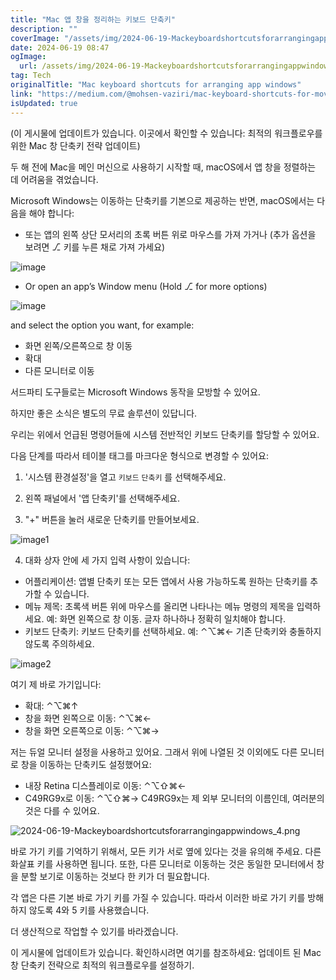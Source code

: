 ```yaml
---
title: "Mac 앱 창을 정리하는 키보드 단축키"
description: ""
coverImage: "/assets/img/2024-06-19-Mackeyboardshortcutsforarrangingappwindows_0.png"
date: 2024-06-19 08:47
ogImage:
  url: /assets/img/2024-06-19-Mackeyboardshortcutsforarrangingappwindows_0.png
tag: Tech
originalTitle: "Mac keyboard shortcuts for arranging app windows"
link: "https://medium.com/@mohsen-vaziri/mac-keyboard-shortcuts-for-moving-app-windows-bdff89e2d163"
isUpdated: true
---
```


(이 게시물에 업데이트가 있습니다. 이곳에서 확인할 수 있습니다: 최적의 워크플로우를 위한 Mac 창 단축키 전략 업데이트)

두 해 전에 Mac을 메인 머신으로 사용하기 시작할 때, macOS에서 앱 창을 정렬하는 데 어려움을 겪었습니다.

Microsoft Windows는 이동하는 단축키를 기본으로 제공하는 반면, macOS에서는 다음을 해야 합니다:

- 또는 앱의 왼쪽 상단 모서리의 초록 버튼 위로 마우스를 가져 가거나 (추가 옵션을 보려면 ⎇ 키를 누른 채로 가져 가세요)

<div class="content-ad"></div>

![image](/assets/img/2024-06-19-Mackeyboardshortcutsforarrangingappwindows_0.png)

- Or open an app’s Window menu (Hold ⎇ for more options)

![image](/assets/img/2024-06-19-Mackeyboardshortcutsforarrangingappwindows_1.png)

and select the option you want, for example:

<div class="content-ad"></div>

- 화면 왼쪽/오른쪽으로 창 이동
- 확대
- 다른 모니터로 이동

서드파티 도구들로는 Microsoft Windows 동작을 모방할 수 있어요.

하지만 좋은 소식은 별도의 무료 솔루션이 있답니다.

우리는 위에서 언급된 명령어들에 시스템 전반적인 키보드 단축키를 할당할 수 있어요.

<div class="content-ad"></div>

다음 단계를 따라서 테이블 태그를 마크다운 형식으로 변경할 수 있어요:

1. '시스템 환경설정'을 열고 `키보드` `단축키` 를 선택해주세요.

2. 왼쪽 패널에서 '앱 단축키'를 선택해주세요.

3. "+" 버튼을 눌러 새로운 단축키를 만들어보세요.

<div class="content-ad"></div>

![image1](/assets/img/2024-06-19-Mackeyboardshortcutsforarrangingappwindows_2.png)

4. 대화 상자 안에 세 가지 입력 사항이 있습니다:

- 어플리케이션:
  앱별 단축키 또는 모든 앱에서 사용 가능하도록 원하는 단축키를 추가할 수 있습니다.
- 메뉴 제목:
  초록색 버튼 위에 마우스를 올리면 나타나는 메뉴 명령의 제목을 입력하세요. 예: 화면 왼쪽으로 창 이동.
  글자 하나하나 정확히 일치해야 합니다.
- 키보드 단축키:
  키보드 단축키를 선택하세요. 예: ⌃⌥⌘←
  기존 단축키와 충돌하지 않도록 주의하세요.

![image2](/assets/img/2024-06-19-Mackeyboardshortcutsforarrangingappwindows_3.png)

<div class="content-ad"></div>

여기 제 바로 가기입니다:

- 확대: ⌃⌥⌘↑
- 창을 화면 왼쪽으로 이동: ⌃⌥⌘←
- 창을 화면 오른쪽으로 이동: ⌃⌥⌘→

저는 듀얼 모니터 설정을 사용하고 있어요. 그래서 위에 나열된 것 이외에도 다른 모니터로 창을 이동하는 단축키도 설정했어요:

- 내장 Retina 디스플레이로 이동: ⌃⌥⇧⌘←
- C49RG9x로 이동: ⌃⌥⇧⌘→
  C49RG9x는 제 외부 모니터의 이름인데, 여러분의 것은 다를 수 있어요.

<div class="content-ad"></div>

![2024-06-19-Mackeyboardshortcutsforarrangingappwindows_4.png](/assets/img/2024-06-19-Mackeyboardshortcutsforarrangingappwindows_4.png)

바로 가기 키를 기억하기 위해서, 모든 키가 서로 옆에 있다는 것을 유의해 주세요. 다른 화살표 키를 사용하면 됩니다. 또한, 다른 모니터로 이동하는 것은 동일한 모니터에서 창을 분할 보기로 이동하는 것보다 한 키가 더 필요합니다.

각 앱은 다른 기본 바로 가기 키를 가질 수 있습니다. 따라서 이러한 바로 가기 키를 방해하지 않도록 4와 5 키를 사용했습니다.

더 생산적으로 작업할 수 있기를 바라겠습니다.

<div class="content-ad"></div>

이 게시물에 업데이트가 있습니다. 확인하시려면 여기를 참조하세요: 업데이트 된 Mac 창 단축키 전략으로 최적의 워크플로우를 설정하기.
